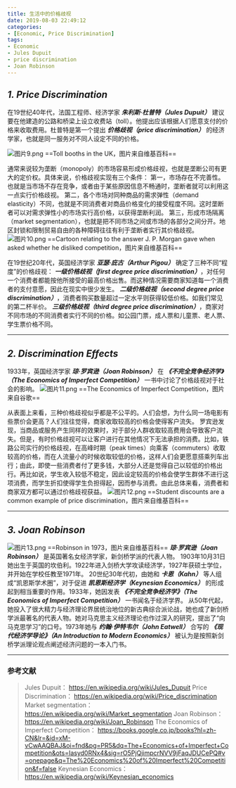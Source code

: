 ```yaml
---
title: 生活中的价格歧视
date: 2019-08-03 22:49:12
categories:
- [Economic, Price Discrimination]
tags:
- Economic
- Jules Dupuit
- price discrimination
- Joan Robinson
---
```

## _**1. Price Discrimination**_ 
在19世纪40年代，法国工程师、经济学家 _**朱利斯·杜普特（Jules Dupuit）**_ 建议要在他建造的公路和桥梁上设立收费站（toll）。他提出应该根据人们愿意支付的价格来收取费用。杜普特是第一个提出 _**价格歧视（price discrimination）**_ 的经济学家，也就是同一服务对不同人设定不同的价格。

<!--more-->

![图片9.png](https://ali.baicizhan.com/readin/images/book_wiki/img_1560583682_602243374)
==Toll booths in the UK，图片来自维基百科==

通常来说较为垄断（monopoly）的市场容易形成价格歧视，也就是垄断公司有更大的定价权。具体来说，价格歧视实现有三个条件：
第一，市场存在不完善性。也就是当市场不存在竞争，或者由于某些原因信息不畅通时，垄断者就可以利用这一点实行价格歧视。
第二，各个市场对同种商品的需求弹性（demand elasticity）不同，也就是不同消费者对商品价格变化的接受程度不同。这时垄断者可以对需求弹性小的市场实行高价格，以获得垄断利润。
第三，形成市场隔离（market segmentation），也就是把不同市场之间或市场的各部分之间分开。地区封锁和限制贸易自由的各种障碍往往有利于垄断者实行其价格歧视。
![图片10.png](https://ali.baicizhan.com/readin/images/book_wiki/img_1560583694_48735104)
==Cartoon relating to the answer J. P. Morgan gave when asked whether he disliked competition，图片来自维基百科==

在19世纪20年代，英国经济学家 _**亚瑟·庇古（Arthur Pigou）**_ 确定了三种不同“程度”的价格歧视：
_**一级价格歧视（first degree price discrimination）**_，对任何一个消费者都能按他所接受的最高价格出售。而这种情况需要商家知道每一个消费者的支付意愿，因此在现实中很少发生。
_**二级价格歧视（second degree price discrimination）**_，消费者购买数量超过一定水平则获得较低价格。如我们常见的第二杯半价。
_**三级价格歧视（third degree price discrimination）**_，商家对不同市场的不同消费者实行不同的价格。如公园门票，成人票和儿童票、老人票、学生票价格不同。

---
## _**2. Discrimination Effects**_
1933年，英国经济学家 _**琼·罗宾逊（Joan Robinson）**_ 在 _**《不完全竞争经济学》（The Economics of Imperfect Competition）**_ 一书中讨论了价格歧视对于社会的影响。
![图片11.png](https://ali.baicizhan.com/readin/images/book_wiki/img_1560583706_472961492)
==The Economics of Imperfect Competition，图片来自谷歌==

从表面上来看，三种价格歧视似乎都是不公平的。人们会想，为什么同一场电影有些票价会更高？人们往往觉得，商家收取较高的价格会使得客户流失。
罗宾逊发现，当商品或服务产生同样的效果时，对于部分人群收取较高费用会导致客户流失。但是，有时价格歧视可以让客户进行在其他情况下无法承担的消费。比如，铁路公司实行的价格歧视，在高峰时期（peak times）向乘客（commuters）收取较高的价格，而在人流量小的时候收取较低的价格，这样人们会更愿意搭乘列车出行；由此，即使一些消费者付了更多钱，大部分人还是觉得自己以较低的价格出行。再比如说，学生收入较低不稳定，因此设定较高的价格会使学生群体不进行这项消费，而学生折扣使得学生负担得起，因而参与消费。由此总体来看，消费者和商家双方都可以通过价格歧视获益。
![图片12.png](https://ali.baicizhan.com/readin/images/book_wiki/img_1560583719_816791030)
==Student discounts are a common example of price discrimination，图片来自维基百科==

---
## _**3. Joan Robinson**_
![图片13.png](https://ali.baicizhan.com/readin/images/book_wiki/img_1560583735_839740930)
==Robinson in 1973，图片来自维基百科==
_**琼·罗宾逊（Joan Robinson）**_ 是英国著名女经济学家，新剑桥学派的代表人物。
1903年10月31日她出生于英国的坎伯利。1922年进入剑桥大学攻读经济学，1927年获硕士学位，并开始在学校任教至1971年。
20世纪30年代初，由她和 _**卡恩（Kahn）**_ 等人组成“凯恩斯学术圈”，对于促进 _**凯恩斯经济学（Keynesian Economics）**_ 的形成起到相当重要的作用。1933年，她因发表 _**《不完全竞争经济学》（The Economics of Imperfect Competition）**_ 一书闻名于经济学界。
从50年代起，她投入了很大精力与经济理论界居统治地位的新古典综合派论战，她也成了新剑桥学派最著名的代表人物。她对马克思主义经济理论也作过深入的研究，提出了“向马克思学习”的口号。1973年她与 _**约翰·伊特韦尔（John Eatwell）**_ 合写的 _**《现代经济学导论》（An Introduction to Modern Economics）**_ 被认为是按照新剑桥学派理论观点阐述经济问题的一本入门书。

---
### 参考文献
> Jules Dupuit：
https://en.wikipedia.org/wiki/Jules_Dupuit
Price Discrimination：
https://en.wikipedia.org/wiki/Price_discrimination
Market segmentation：
https://en.wikipedia.org/wiki/Market_segmentation
Joan Robinson：
https://en.wikipedia.org/wiki/Joan_Robinson
The Economics of Imperfect Competition：
https://books.google.co.jp/books?hl=zh-CN&lr=&id=xM-vCwAAQBAJ&oi=fnd&pg=PR5&dq=The+Economics+of+Imperfect+Competition&ots=Iasyd0RNx4&sig=rO5PjQjimpcrNVV9jFaqJDUCePQ#v=onepage&q=The%20Economics%20of%20Imperfect%20Competition&f=false
Keynesian Economics：
https://en.wikipedia.org/wiki/Keynesian_economics